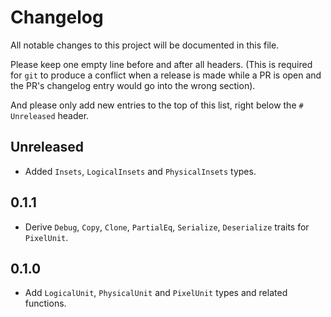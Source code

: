 # Changelog

All notable changes to this project will be documented in this file.

Please keep one empty line before and after all headers. (This is required for
`git` to produce a conflict when a release is made while a PR is open and the
PR's changelog entry would go into the wrong section).

And please only add new entries to the top of this list, right below the `#
Unreleased` header.

## Unreleased

- Added `Insets`, `LogicalInsets` and `PhysicalInsets` types.

## 0.1.1

- Derive `Debug`, `Copy`, `Clone`, `PartialEq`, `Serialize`, `Deserialize` traits for `PixelUnit`.

## 0.1.0

- Add `LogicalUnit`, `PhysicalUnit` and `PixelUnit` types and related functions.
